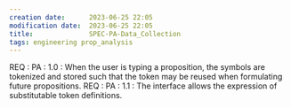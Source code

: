 ```yaml
---
creation date:		2023-06-25 22:05
modification date:	2023-06-25 22:05
title: 				SPEC-PA-Data_Collection
tags: engineering prop_analysis
---
```

REQ : PA : 1.0 : When the user is typing a proposition, the symbols are tokenized and stored such that the token may be reused when formulating future propositions.
REQ : PA : 1.1 : The interface allows the expression of substitutable token definitions.